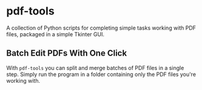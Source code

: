 # pdf-tools
A collection of Python scripts for completing simple tasks working with
PDF files, packaged in a simple Tkinter GUI.

## Batch Edit PDFs With One Click
With `pdf-tools` you can split and merge batches of PDF files in a single step.
Simply run the program in a folder containing only the PDF files you're working with.